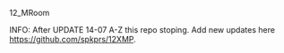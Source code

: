 12_MRoom

INFO: After UPDATE 14-07 A-Z this repo stoping. Add new updates here https://github.com/spkprs/12XMP.
